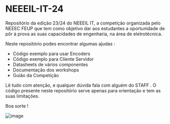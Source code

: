 # NEEEIL-IT-24

Repositório da edição 23/24 do NEEEIL IT, a competição organizada pelo NEEEC FEUP que tem como objetivo dar aos estudantes a oportunidade de pôr à prova as suas capacidades de engenharia, na área de eletrotécnica.

Neste repositório podes encontrar algumas ajudas :  
- Código exemplo para usar Encoders
- Código exemplo para Cliente Servidor
- Datasheets de vários componentes
- Documentação dos workshops
- Guião da Competição

Lê tudo com atenção, e qualquer dúvida fala com alguém do STAFF . O código presente neste repositório serve apenas para orientação e tem as suas limitações.

Boa sorte ! 

![image](https://github.com/NEEECFEUP/NEEEIL-IT-24/assets/56399975/61d8c48a-290d-4ce7-a2c6-6ca2ea7a83f0)
